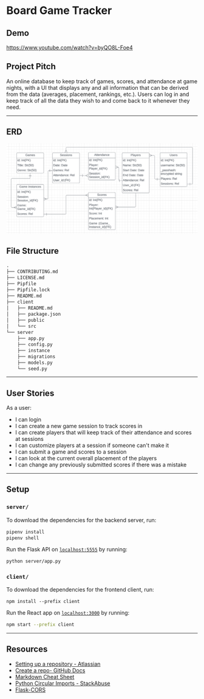 # Board Game Tracker

## Demo

https://www.youtube.com/watch?v=byQO8L-Foe4

## Project Pitch
  An online database to keep track of games, scores, and attendance at game nights, with a UI that displays any and all information that can be derived from the data (averages, placement, rankings, etc.). Users can log in and keep track of all the data they wish to and come back to it whenever they need.

---

## ERD

![Relationship Diagram](./client/src/Deps/Phase5ERD.png)

## File Structure

```console
.
├── CONTRIBUTING.md
├── LICENSE.md
├── Pipfile
├── Pipfile.lock
├── README.md
├── client
│   ├── README.md
│   ├── package.json
│   ├── public
│   └── src
└── server
    ├── app.py
    ├── config.py
    ├── instance
    ├── migrations
    ├── models.py
    └── seed.py
```

---

## User Stories

As a user:
 - I can login
 - I can create a new game session to track scores in
 - I can create players that will keep track of their attendance and scores at sessions
 - I can customize players at a session if someone can't make it
 - I can submit a game and scores to a session
 - I can look at the current overall placement of the players
 - I can change any previously submitted scores if there was a mistake

---

## Setup

### `server/`

To download the dependencies for the backend server, run:

```console
pipenv install
pipenv shell
```

Run the Flask API on [`localhost:5555`](http://localhost:5555) by
running:

```console
python server/app.py
```

### `client/`

To download the dependencies for the frontend client, run:

```console
npm install --prefix client
```

Run the React app on [`localhost:3000`](http://localhost:3000) by
running:

```sh
npm start --prefix client
```

---

## Resources

- [Setting up a repository - Atlassian](https://www.atlassian.com/git/tutorials/setting-up-a-repository)
- [Create a repo- GitHub Docs](https://docs.github.com/en/get-started/quickstart/create-a-repo)
- [Markdown Cheat Sheet](https://www.markdownguide.org/cheat-sheet/)
- [Python Circular Imports - StackAbuse](https://stackabuse.com/python-circular-imports/)
- [Flask-CORS](https://flask-cors.readthedocs.io/en/latest/)
